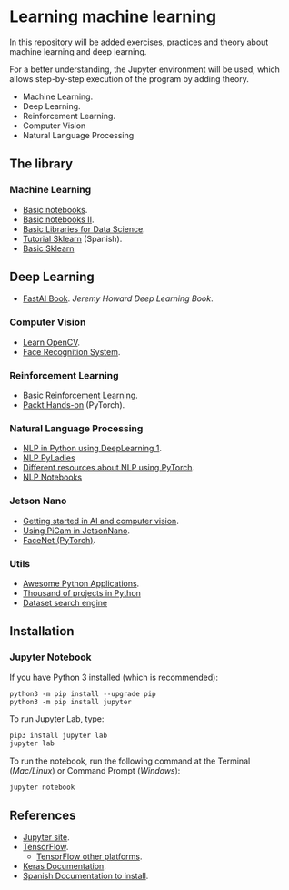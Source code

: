 # Learning machine learning

In this repository will be added exercises, practices and theory about machine learning and deep learning.

For a better understanding, the Jupyter environment will be used, which allows step-by-step execution of the program by adding theory.

- Machine Learning.
- Deep Learning.
- Reinforcement Learning.
- Computer Vision
- Natural Language Processing

## The library

### Machine Learning

- [Basic notebooks](https://github.com/correaleyval/ML-Notebooks).
- [Basic notebooks II](https://github.com/masinoa/machine_learning).
- [Basic Libraries for Data Science](https://jakevdp.github.io/PythonDataScienceHandbook/).
- [Tutorial Sklearn](https://github.com/pagutierrez/tutorial-sklearn) (Spanish).
- [Basic Sklearn](https://github.com/jakevdp/sklearn_tutorial/tree/master/notebooks)

## Deep Learning

- [FastAI Book](https://github.com/fastai/fastbook). *Jeremy Howard Deep Learning Book*.

### Computer Vision

- [Learn OpenCV](https://github.com/spmallick/learnopencv).
- [Face Recognition System](https://machinelearningmastery.com/how-to-develop-a-face-recognition-system-using-facenet-in-keras-and-an-svm-classifier/).

### Reinforcement Learning

- [Basic Reinforcement Learning](https://github.com/vmayoral/basic_reinforcement_learning).
- [Packt Hands-on](https://github.com/PacktPublishing/Hands-On-Reinforcement-Learning-with-Python) (PyTorch).

### Natural Language Processing

- [NLP in Python using DeepLearning 1](https://github.com/NirantK/nlp-python-deep-learning).
- [NLP PyLadies](https://github.com/intiveda/pyladiesNLP/blob/master/006_PyLadiesMadrid_NLP.ipynb)
- [Different resources about NLP using PyTorch](https://medium.com/modern-nlp/get-pro-in-pytorch-for-nlp-60352b51fa1e).
- [NLP Notebooks](https://github.com/nlptown/nlp-notebooks)

### Jetson Nano
- [Getting started in AI and computer vision](https://towardsdatascience.com/getting-started-in-ai-and-computer-vision-with-nvidia-jetson-nano-df2cacbd291c).
- [Using PiCam in JetsonNano](https://www.jetsonhacks.com/2019/04/02/jetson-nano-raspberry-pi-camera/).
- [FaceNet (PyTorch)](https://github.com/timesler/facenet-pytorch).

### Utils

- [Awesome Python Applications](https://github.com/mahmoud/awesome-python-applications).
- [Thousand of projects in Python](https://github.com/vinta/awesome-python#robotics)
- [Dataset search engine](https://blog.google/products/search/discovering-millions-datasets-web/)

## Installation

### Jupyter Notebook

If you have Python 3 installed (which is recommended):

```
python3 -m pip install --upgrade pip
python3 -m pip install jupyter
```

To run Jupyter Lab, type:

```bash
pip3 install jupyter lab
jupyter lab
```

To run the notebook, run the following command at the Terminal (*Mac/Linux*) or Command Prompt (*Windows*):

```
jupyter notebook
```

## References

- [Jupyter site](http://jupyter.org/install).
- [TensorFlow](https://www.tensorflow.org/install/install_linux).
  - [TensorFlow other platforms](https://www.tensorflow.org/install/).
- [Keras Documentation](https://keras.io/#installation).
- [Spanish Documentation to install](https://medium.com/@msantana.castolo/guia-de-instalaci%C3%B3n-de-keras-con-tensorflow-5f2dab1a3b5f).
